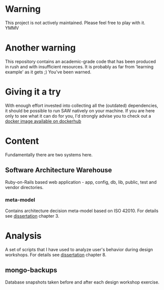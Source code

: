 # Warning 
This project is not actively maintained. Please feel free to play with it. YMMV

# Another warning
This repository contains an academic-grade code that has been produced in rush and with insufficient resources. 
It is probably as far from 'learning example' as it gets ;)
You've been warned.

# Giving it a try
With enough effort invested into collecting all the (outdated) dependencies, it should be possible to run SAW natively on your machine. 
If you are here only to see what it can do for you, I'd strongly advise you to check out a [docker image available on dockerhub](https://hub.docker.com/repository/docker/ian7/saw)

# Content
Fundamentally there are two systems here. 

## Software Architecture Warehouse 
Ruby-on-Rails based web application - app, config, db, lib, public, test and vendor directories. 

### meta-model 
Contains architecture decision meta-model based on ISO 42010. For details see [dissertation](http://design.inf.usi.ch/sites/default/files/biblio/marcin-nowak-phd-software-architecture-warehouse.pdf) chapter 3.

# Analysis  
A set of scripts that I have used to analyze user's behavior during design workshops. For details see [dissertation](http://design.inf.usi.ch/sites/default/files/biblio/marcin-nowak-phd-software-architecture-warehouse.pdf) chapter 8.

## mongo-backups
Database snapshots taken before and after each design workshop exercise. 

 